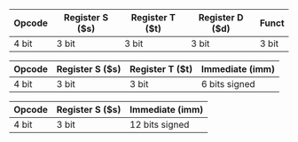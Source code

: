 
| Opcode | Register S ($s) | Register T ($t) | Register D ($d) | Funct |
|--------|-----------------|-----------------|-----------------|-------|
| 4 bit  | 3 bit           | 3 bit           | 3 bit           | 3 bit |

| Opcode | Register S ($s) | Register T ($t) | Immediate (imm) |
|--------|-----------------|-----------------|-----------------|
| 4 bit  | 3 bit           | 3 bit           |  6 bits signed  |

| Opcode | Register S ($s) | Immediate (imm) |
|--------|-----------------|-----------------|
| 4 bit  | 3 bit           |  12 bits signed |

